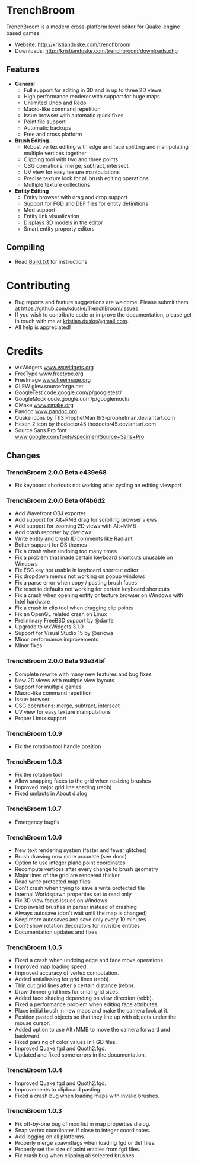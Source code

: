 # TrenchBroom

TrenchBroom is a modern cross-platform level editor for Quake-engine based games.

- Website:   http://kristianduske.com/trenchbroom
- Downloads: http://kristianduske.com/trenchbroom/downloads.php

## Features
* **General**
	- Full support for editing in 3D and in up to three 2D views
	- High performance renderer with support for huge maps
	- Unlimited Undo and Redo
	- Macro-like command repetition
	- Issue browser with automatic quick fixes
	- Point file support
	- Automatic backups
	- Free and cross platform
* **Brush Editing**
	- Robust vertex editing with edge and face splitting and manipulating multiple vertices together
	- Clipping tool with two and three points
	- CSG operations: merge, subtract, intersect
	- UV view for easy texture manipulations
	- Precise texture lock for all brush editing operations
	- Multiple texture collections
* **Entity Editing**
	- Entity browser with drag and drop support
	- Support for FGD and DEF files for entity definitions
	- Mod support
	- Entity link visualization
	- Displays 3D models in the editor
	- Smart entity property editors

## Compiling
- Read [Build.txt](Build.txt) for instructions

# Contributing
- Bug reports and feature suggestions are welcome. Please submit them at https://github.com/kduske/TrenchBroom/issues
- If you wish to contribute code or improve the documentation, please get in touch with me at kristian.duske@gmail.com.
- All help is appreciated!

# Credits
- wxWidgets www.wxwidgets.org
- FreeType www.freetype.org
- FreeImage www.freeimage.org
- GLEW glew.sourceforge.net
- GoogleTest code.google.com/p/googletest/
- GoogleMock code.google.com/p/googlemock/
- CMake www.cmake.org
- Pandoc www.pandoc.org
- Quake icons by Th3 ProphetMan th3-prophetman.deviantart.com
- Hexen 2 icon by thedoctor45 thedoctor45.deviantart.com
- Source Sans Pro font www.google.com/fonts/specimen/Source+Sans+Pro

## Changes
### TrenchBroom 2.0.0 Beta e439e68
- Fix keyboard shortcuts not working after cycling an editing viewport

### TrenchBroom 2.0.0 Beta 0f4b6d2
- Add Wavefront OBJ exporter
- Add support for Alt+RMB drag for scrolling browser views
- Add support for zooming 2D views with Alt+MMB
- Add crash reporter by @ericwa
- Write entity and brush ID comments like Radiant
- Better support for OS themes
- Fix a crash when undoing too many times
- Fix a problem that made certain keyboard shortcuts unusable on Windows
- Fix ESC key not usable in keyboard shortcut editor
- Fix dropdown menus not working on popup windows
- Fix a parse error when copy / pasting brush faces
- Fix reset to defaults not working for certain keyboard shortcuts
- Fix a crash when opening entity or texture browser on Windows with Intel hardware
- Fix a crash in clip tool when dragging clip points
- Fix an OpenGL related crash on Linux
- Preliminary FreeBSD support by @danfe
- Upgrade to wxWidgets 3.1.0
- Support for Visual Studio 15 by @ericwa
- Minor performance improvements
- Minor fixes

### TrenchBroom 2.0.0 Beta 93e34bf
- Complete rewrite with many new features and bug fixes
- New 2D views with multiple view layouts
- Support for multiple games
- Macro-like command repetition
- Issue browser
- CSG operations: merge, subtract, intersect
- UV view for easy texture manipulations
- Proper Linux support

### TrenchBroom 1.0.9
- Fix the rotation tool handle position

### TrenchBroom 1.0.8
- Fix the rotation tool
- Allow snapping faces to the grid when resizing brushes
- Improved major grid line shading (rebb)
- Fixed umlauts in About dialog

### TrenchBroom 1.0.7
- Emergency bugfix

### TrenchBroom 1.0.6
- New text rendering system (faster and fewer glitches)
- Brush drawing now more accurate (see docs)
- Option to use integer plane point coordinates
- Recompute vertices after every change to brush geometry
- Major lines of the grid are rendered thicker
- Read write protected map files
- Don't crash when trying to save a write protected file
- Internal Worldspawn properties set to read only
- Fix 3D view focus issues on Windows
- Drop invalid brushes in parser instead of crashing
- Always autosave (don't wait until the map is changed)
- Keep more autosaves and save only every 10 minutes
- Don't show rotation decorators for invisible entities
- Documentation updates and fixes

### TrenchBroom 1.0.5
- Fixed a crash when undoing edge and face move operations.
- Improved map loading speed.
- Improved accuracy of vertex computation.
- Added antialiasing for grid lines (rebb).
- Thin out grid lines after a certain distance (rebb).
- Draw thinner grid lines for small grid sizes.
- Added face shading depending on view direction (rebb).
- Fixed a performance problem when editing face attributes.
- Place initial brush in new maps and make the camera look at it.
- Position pasted objects so that they line up with objects under the mouse cursor.
- Added option to use Alt+MMB to move the camera forward and backward.
- Fixed parsing of color values in FGD files.
- Improved Quake.fgd and Quoth2.fgd.
- Updated and fixed some errors in the documentation.

### TrenchBroom 1.0.4
- Improved Quake.fgd and Quoth2.fgd.
- Improvements to clipboard pasting.
- Fixed a crash bug when loading maps with invalid brushes.

### TrenchBroom 1.0.3
- Fix off-by-one bug of mod list in map properties dialog.
- Snap vertex coordinates if close to integer coordinates.
- Add logging on all platforms.
- Properly merge spawnflags when loading fgd or def files.
- Properly set the size of point entities from fgd files.
- Fix crash bug when clipping all selected brushes.
